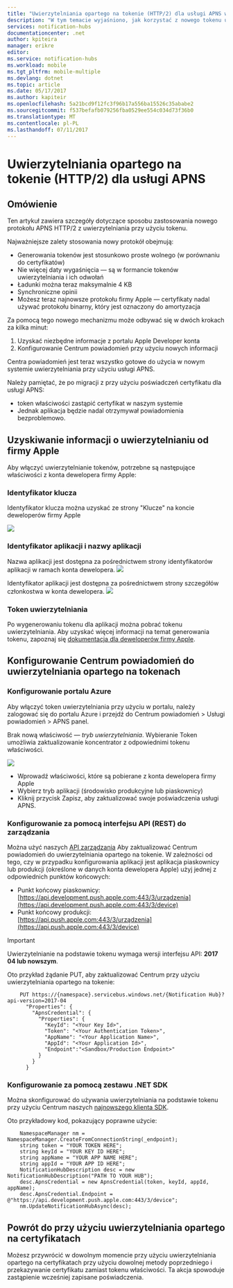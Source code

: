 ```yaml
---
title: "Uwierzytelniania opartego na tokenie (HTTP/2) dla usługi APNS w usłudze Azure Notification Hubs | Dokumentacja firmy Microsoft"
description: "W tym temacie wyjaśniono, jak korzystać z nowego tokenu uwierzytelniania dla usługi APNS"
services: notification-hubs
documentationcenter: .net
author: kpiteira
manager: erikre
editor: 
ms.service: notification-hubs
ms.workload: mobile
ms.tgt_pltfrm: mobile-multiple
ms.devlang: dotnet
ms.topic: article
ms.date: 05/17/2017
ms.author: kapiteir
ms.openlocfilehash: 5a21bcd9f12fc3f96b17a556ba15526c35ababe2
ms.sourcegitcommit: f537befafb079256fba0529ee554c034d73f36b0
ms.translationtype: MT
ms.contentlocale: pl-PL
ms.lasthandoff: 07/11/2017
---
```

# <a name="token-based-http2-authentication-for-apns"></a>Uwierzytelniania opartego na tokenie (HTTP/2) dla usługi APNS
## <a name="overview"></a>Omówienie
Ten artykuł zawiera szczegóły dotyczące sposobu zastosowania nowego protokołu APNS HTTP/2 z uwierzytelniania przy użyciu tokenu.

Najważniejsze zalety stosowania nowy protokół obejmują:
-   Generowania tokenów jest stosunkowo proste wolnego (w porównaniu do certyfikatów)
-   Nie więcej daty wygaśnięcia — są w formancie tokenów uwierzytelniania i ich odwołań
-   Ładunki można teraz maksymalnie 4 KB
- Synchroniczne opinii
-   Możesz teraz najnowsze protokołu firmy Apple — certyfikaty nadal używać protokołu binarny, który jest oznaczony do amortyzacja

Za pomocą tego nowego mechanizmu może odbywać się w dwóch krokach za kilka minut:
1.  Uzyskać niezbędne informacje z portalu Apple Developer konta
2.  Konfigurowanie Centrum powiadomień przy użyciu nowych informacji

Centra powiadomień jest teraz wszystko gotowe do użycia w nowym systemie uwierzytelniania przy użyciu usługi APNS. 

Należy pamiętać, że po migracji z przy użyciu poświadczeń certyfikatu dla usługi APNS:
- token właściwości zastąpić certyfikat w naszym systemie
- Jednak aplikacja będzie nadal otrzymywał powiadomienia bezproblemowo.

## <a name="obtaining-authentication-information-from-apple"></a>Uzyskiwanie informacji o uwierzytelnianiu od firmy Apple
Aby włączyć uwierzytelnianie tokenów, potrzebne są następujące właściwości z konta dewelopera firmy Apple:
### <a name="key-identifier"></a>Identyfikator klucza
Identyfikator klucza można uzyskać ze strony "Klucze" na koncie deweloperów firmy Apple

![](./media/notification-hubs-push-notification-http2-token-authentification/obtaining-auth-information-from-apple.png)

### <a name="application-identifier--application-name"></a>Identyfikator aplikacji i nazwy aplikacji
Nazwa aplikacji jest dostępna za pośrednictwem strony identyfikatorów aplikacji w ramach konta dewelopera. 
![](./media/notification-hubs-push-notification-http2-token-authentification/app-name.png)

Identyfikator aplikacji jest dostępna za pośrednictwem strony szczegółów członkostwa w konta dewelopera.
![](./media/notification-hubs-push-notification-http2-token-authentification/app-id.png)


### <a name="authentication-token"></a>Token uwierzytelniania
Po wygenerowaniu tokenu dla aplikacji można pobrać tokenu uwierzytelniania. Aby uzyskać więcej informacji na temat generowania tokenu, zapoznaj się [dokumentacja dla deweloperów firmy Apple](http://help.apple.com/xcode/mac/current/#/dev11b059073?sub=dev1eb5dfe65).

## <a name="configuring-your-notification-hub-to-use-token-based-authentication"></a>Konfigurowanie Centrum powiadomień do uwierzytelniania opartego na tokenach
### <a name="configure-via-the-azure-portal"></a>Konfigurowanie portalu Azure
Aby włączyć token uwierzytelniania przy użyciu w portalu, należy zalogować się do portalu Azure i przejdź do Centrum powiadomień > Usługi powiadomień > APNS panel. 

Brak nową właściwość — *tryb uwierzytelniania*. Wybieranie Token umożliwia zaktualizowanie koncentrator z odpowiednimi tokenu właściwości.

![](./media/notification-hubs-push-notification-http2-token-authentification/azure-portal-apns-settings.png)

- Wprowadź właściwości, które są pobierane z konta dewelopera firmy Apple 
- Wybierz tryb aplikacji (środowisko produkcyjne lub piaskownicy) 
- Kliknij przycisk Zapisz, aby zaktualizować swoje poświadczenia usługi APNS. 

### <a name="configure-via-management-api-rest"></a>Konfigurowanie za pomocą interfejsu API (REST) do zarządzania

Można użyć naszych [API zarządzania](https://msdn.microsoft.com/library/azure/dn495827.aspx) Aby zaktualizować Centrum powiadomień do uwierzytelniania opartego na tokenie.
W zależności od tego, czy w przypadku konfigurowania aplikacji jest aplikacja piaskownicy lub produkcji (określone w danych konta dewelopera Apple) użyj jednej z odpowiednich punktów końcowych:

- Punkt końcowy piaskownicy: [https://api.development.push.apple.com:443/3/urządzenia](https://api.development.push.apple.com:443/3/device)
- Punkt końcowy produkcji: [https://api.push.apple.com:443/3/urządzenia](https://api.push.apple.com:443/3/device)

> [!IMPORTANT]
> Uwierzytelnianie na podstawie tokenu wymaga wersji interfejsu API: **2017 04 lub nowszym**.
> 
> 

Oto przykład żądanie PUT, aby zaktualizować Centrum przy użyciu uwierzytelniania opartego na tokenie:


        PUT https://{namespace}.servicebus.windows.net/{Notification Hub}?api-version=2017-04
          "Properties": {
            "ApnsCredential": {
              "Properties": {
                "KeyId": "<Your Key Id>",
                "Token": "<Your Authentication Token>",
                "AppName": "<Your Application Name>",
                "AppId": "<Your Application Id>",
                "Endpoint":"<Sandbox/Production Endpoint>"
              }
            }
          }
        

### <a name="configure-via-the-net-sdk"></a>Konfigurowanie za pomocą zestawu .NET SDK
Można skonfigurować do używania uwierzytelniania na podstawie tokenu przy użyciu Centrum naszych [najnowszego klienta SDK](https://www.nuget.org/packages/Microsoft.Azure.NotificationHubs/1.0.8). 

Oto przykładowy kod, pokazujący poprawne użycie:


        NamespaceManager nm = NamespaceManager.CreateFromConnectionString(_endpoint);
        string token = "YOUR TOKEN HERE";
        string keyId = "YOUR KEY ID HERE";
        string appName = "YOUR APP NAME HERE";
        string appId = "YOUR APP ID HERE";
        NotificationHubDescription desc = new NotificationHubDescription("PATH TO YOUR HUB");
        desc.ApnsCredential = new ApnsCredential(token, keyId, appId, appName);
        desc.ApnsCredential.Endpoint = @"https://api.development.push.apple.com:443/3/device";
        nm.UpdateNotificationHubAsync(desc);

## <a name="reverting-to-using-certificate-based-authentication"></a>Powrót do przy użyciu uwierzytelniania opartego na certyfikatach
Możesz przywrócić w dowolnym momencie przy użyciu uwierzytelniania opartego na certyfikatach przy użyciu dowolnej metody poprzedniego i przekazywanie certyfikatu zamiast tokenu właściwości. Ta akcja spowoduje zastąpienie wcześniej zapisane poświadczenia.
